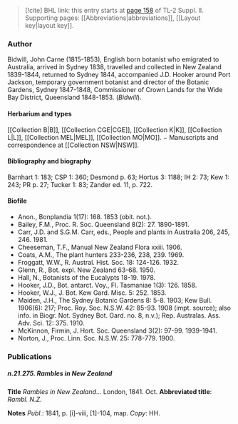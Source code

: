 > [!cite] BHL link: this entry starts at [page 158](https://www.biodiversitylibrary.org/item/103859#page/168/mode/1up) of TL-2 Suppl. II.
> Supporting pages: [[Abbreviations|abbreviations]], [[Layout key|layout key]].

### Author

Bidwill, John Carne (1815-1853), English born botanist who emigrated to Australia, arrived in Sydney 1838, travelled and collected in New Zealand 1839-1844, returned to Sydney 1844, accompanied J.D. Hooker around Port Jackson, temporary government botanist and director of the Botanic Gardens, Sydney 1847-1848, Commissioner of Crown Lands for the Wide Bay District, Queensland 1848-1853. (*Bidwill*).

#### Herbarium and types

[[Collection B|B]], [[Collection CGE|CGE]], [[Collection K|K]], [[Collection L|L]], [[Collection MEL|MEL]], [[Collection MO|MO]]. − Manuscripts and correspondence at [[Collection NSW|NSW]].

#### Bibliography and biography

Barnhart 1: 183; CSP 1: 360; Desmond p. 63; Hortus 3: 1188; IH 2: 73; Kew 1: 243; PR p. 27; Tucker 1: 83; Zander ed. 11, p. 722.

#### Biofile

- Anon., Bonplandia 1(17): 168. 1853 (obit. not.).
- Bailey, F.M., Proc. R. Soc. Queensland 8(2): 27. 1890-1891.
- Carr, J.D. and S.G.M. Carr, eds., People and plants in Australia 206, 245, 246. 1981.
- Cheeseman, T.F., Manual New Zealand Flora xxiii. 1906.
- Coats, A.M., The plant hunters 233-236, 238, 239. 1969.
- Froggatt, W.W., R. Austral. Hist. Soc. 18: 124-126. 1932.
- Glenn, R., Bot. expl. New Zealand 63-68. 1950.
- Hall, N., Botanists of the Eucalypts 18-19. 1978.
- Hooker, J.D., Bot. antarct. Voy., Fl. Tasmaniae 1(3): 126. 1858.
- Hooker, W.J., J. Bot. Kew Gard. Misc. 5: 252. 1853.
- Maiden, J.H., The Sydney Botanic Gardens 8: 5-8. 1903; Kew Bull. 1906(6): 217; Proc. Roy. Soc. N.S.W. 42: 85-93. 1908 (impt. source); also info. in Biogr. Not. Sydney Bot. Gard. no. 8, n.v.); Rep. Australas. Ass. Adv. Sci. 12: 375. 1910.
- McKinnon, Firmin, J. Hort. Soc. Queensland 3(2): 97-99. 1939-1941.
- Norton, J., Proc. Linn. Soc. N.S.W. 25: 778-779. 1900.

### Publications

##### n.21.275. Rambles in New Zealand

**Title**
*Rambles in New Zealand*... London, 1841. Oct.
**Abbreviated title**: *Rambl. N.Z.*

**Notes**
*Publ*.: 1841, p. \[i\]-viii, \[1\]-104, map. *Copy*: HH.

